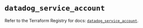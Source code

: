 # `datadog_service_account`

Refer to the Terraform Registry for docs: [`datadog_service_account`](https://registry.terraform.io/providers/datadog/datadog/3.73.0/docs/resources/service_account).
